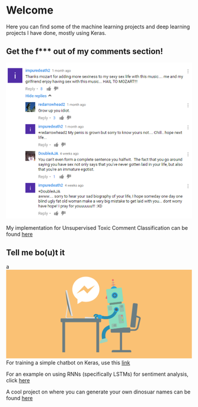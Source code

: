 # Welcome #

Here you can find some of the machine learning projects and deep learning projects I have done, mostly using Keras.

## Get the f*** out of my comments section! ##

![alt text](https://github.com/sekharvth/sekharvth.github.io/blob/master/capture_6.png)

My implementation for Unsupervised Toxic Comment Classification can be found [here](https://github.com/sekharvth/toxic-comment-classification-unsupervised)

## Tell me bo(u)t it ## 
a![alt text](https://github.com/sekharvth/sekharvth.github.io/blob/master/chatbots-header.png)
For training a simple chatbot on Keras, use this [link](https://github.com/sekharvth/simple-chatbot-keras)

For an example on using RNNs (specifically LSTMs) for sentiment analysis, click [here](https://github.com/sekharvth/sentiment-analysis-lstm)

A cool project on where you can generate your own dinosuar names can be found [here](https://github.com/sekharvth/dinosaur-name-generation-keras)

